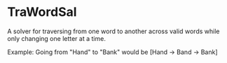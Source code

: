 # TraWordSal

A solver for traversing from one word to another across valid words while only changing one letter
at a time.

Example: Going from "Hand" to "Bank" would be [Hand -> Band -> Bank]